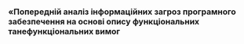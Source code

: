 ### «Попередній аналіз інформаційних загроз програмного забезпечення на основі опису функціональних танефункціональних вимог
